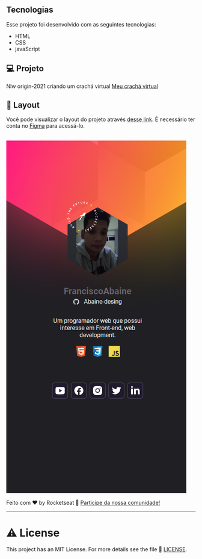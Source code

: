 


##  Tecnologias

Esse projeto foi desenvolvido com as seguintes tecnologias:

- HTML
- CSS
- javaScript

## 💻 Projeto

Nlw origin-2021 criando um crachá virtual 
<a href="https://nlw-heat-ten.vercel.app/" target="_blank">
Meu crachá virtual 
</a>

## 🔖 Layout

Você pode visualizar o layout do projeto através [desse link](https://www.figma.com/community/file/1031698737363668691). É necessário ter conta no [Figma](https://figma.com) para acessá-lo.

<br>

<img src="/images/projeto_exemplo.png" alt="image de projeto_exemplo" />

Feito com ♥ by Rocketseat :wave: [Participe da nossa comunidade!](https://discordapp.com/invite/gCRAFhc)

---

# ⚠️ License

This project has an MIT License.
For more details see the file 🧾 [LICENSE](https://github.com/Abaine-desing/NLW-Heat/blob/master/LICENSE.TXT).


